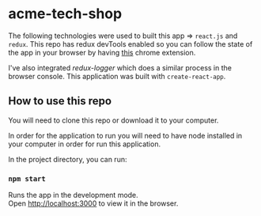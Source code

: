 # acme-tech-shop

The following technologies were used to built this app => `react.js` and `redux`. This repo has redux devTools enabled so you can follow the state of the app in your browser by having [this](https://chrome.google.com/webstore/detail/redux-devtools/lmhkpmbekcpmknklioeibfkpmmfibljd) chrome extension.

I've also integrated _redux-logger_ which does a similar process in the browser console.
This application was built with `create-react-app`.

## How to use this repo

You will need to clone this repo or download it to your computer.

In order for the application to run you will need to have node installed in your computer in order for run this application.

In the project directory, you can run:

### `npm start`

Runs the app in the development mode.<br>
Open [http://localhost:3000](http://localhost:3000) to view it in the browser.
